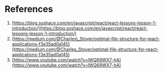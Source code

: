 # References

1. [https://blog.soshace.com/en/javascript/react/react-lessons-lesson-1-introduction/](https://blog.soshace.com/en/javascript/react/react-lessons-lesson-1-introduction/)
2. [https://medium.com/@Charles\_Stover/optimal-file-structure-for-react-applications-f3e35ad0a145](https://medium.com/@Charles_Stover/optimal-file-structure-for-react-applications-f3e35ad0a145)
3. [https://www.youtube.com/watch?v=lWQ69WX7-hA](https://www.youtube.com/watch?v=lWQ69WX7-hA)

